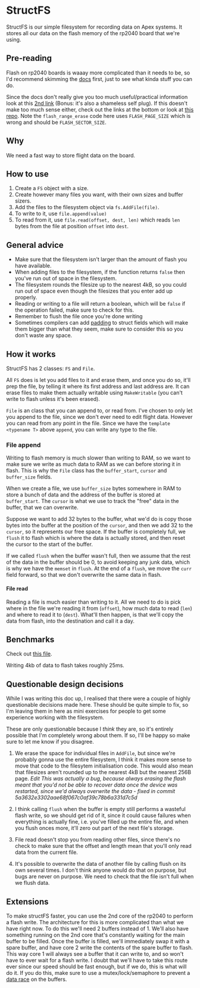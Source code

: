 # StructFS

StructFS is our simple filesystem for recording data on Apex systems. It stores all our data on the flash memory of the rp2040 board that we're using.

## Pre-reading

Flash on rp2040 boards is waaay more complicated than it needs to be, so I'd recommend skimming the [docs](https://datasheets.raspberrypi.com/pico/raspberry-pi-pico-c-sdk.pdf) first, just to see what kinda stuff you can do.

Since the docs don't really give you too much useful/practical information look at this [2nd link](https://medium.com/@akshat.tripathi6568/beginners-guide-to-flash-programming-on-the-rp2040-1a2460923d9) (Bonus: it's also a shameless self plug). If this doesn't make too much sense either, check out the links at the bottom or look at [this repo](https://gitlab.com/mcturra2000/rpi/-/tree/master/pico/flash). Note the `flash_range_erase` code here uses `FLASH_PAGE_SIZE` which is wrong and should be `FLASH_SECTOR_SIZE`.


## Why

We need a fast way to store flight data on the board.

## How to use

1. Create a `FS` object with a size.
2. Create however many files you want, with their own sizes and buffer sizers.
3. Add the files to the filesystem object via `fs.AddFile(file)`.
4. To write to it, use `file.append(value)`
5. To read from it, use `file.read(offset, dest, len)` which reads `len` bytes from the file at position `offset` into `dest`.

## General advice
- Make sure that the filesystem isn't larger than the amount of flash you have available.
- When adding files to the filesystem, if the function returns `false` then you've run out of space in the filesystem.
- The filesystem rounds the filesize up to the nearest 4kB, so you could run out of space even though the filesizes that you enter add up properly.
- Reading or writing to a file will return a boolean, which will be `false` if the operation failed, make sure to check for this.
- Remember to flush the file once you're done writing
- Sometimes compilers can add [padding](https://www.javatpoint.com/structure-padding-in-c#:~:text=Structure%20padding%20is%20a%20concept,align%20the%20data%20in%20memory.) to struct fields which will make them bigger than what they seem, make sure to consider this so you don't waste any space.


## How it works

StructFS has 2 classes: `FS` and `File`. 

All `FS` does is let you add files to it and erase them, and once you do so, it'll prep the file, by telling it where its first address and last address are. It can erase files to make them actually writable using `MakeWritable` (you can't write to flash unless it's been erased).

`File` is an class that you can append to, or read from. I've chosen to only let you append to the file, since we don't ever need to edit flight data. However you can read from any point in the file. Since we have the `template <typename T>` above `append`, you can write any type to the file.

### File append
Writing to flash memory is much slower than writing to RAM, so we want to make sure we write as much data to RAM as we can before storing it in flash. This is why the `File` class has the `buffer_start`, `cursor` and `buffer_size` fields.

When we create a file, we use `buffer_size` bytes somewhere in RAM to store a bunch of data and the address of the buffer is stored at `buffer_start`. The `cursor` is what we use to track the "free" data in the buffer, that we can overwrite. 

Suppose we want to add 32 bytes to the buffer, what we'd do is copy those bytes into the buffer at the position of the `cursor`, and then we add 32 to the `cursor`, so it represents our free space. If the buffer is completely full, we `flush` it to flash which is where the data is actually stored, and then reset the cursor to the start of the buffer. 

If we called `flush` when the buffer wasn't full, then we assume that the rest of the data in the buffer should be 0, to avoid keeping any junk data, which is why we have the `memset` in `flush`. At the end of a `flush`, we move the `curr` field forward, so that we don't overwrite the same data in flash.

#### File read
Reading a file is much easier than writing to it. All we need to do is pick where in the file we're reading it from (`offset`), how much data to read (`len`) and where to read it to (`dest`). What'll then happen, is that we'll copy the data from flash, into the destination and call it a day.


## Benchmarks

Check out [this file](../benchmarks/filesys.ino).

Writing 4kb of data to flash takes roughly 25ms.

## Questionable design decisions

While I was writing this doc up, I realised that there were a couple of highly questionable decisions made here. These should be quite simple to fix, so I'm leaving them in here as mini exercises for people to get some experience working with the filesystem.

These are only questionable because I *think* they are, so it's entirely possible that I'm completely wrong about them. If so, I'll be happy so make sure to let me know if you disagree.

1. We erase the space for individual files in `AddFile`, but since we're probably gonna use the entire filesystem, I think it makes more sense to move that code to the filesytem initialisation code. This would also mean that filesizes aren't rounded up to the nearest 4kB but the nearest 256B page. *Edit This was actually a bug, because always erasing the flash meant that you'd not be able to recover data once the device was restarted, since we'd always overwrite the data - fixed in commit 5a3632e3302aae68f067c0af39c78b6a331d7c5d*

2. I think calling `flush` when the buffer is empty still performs a wasteful flash write, so we should get rid of it, since it could cause failures when everything is actually fine, i.e. you've filled up the entire file, and when you flush onces more, it'll zero out part of the next file's storage.

3. File read doesn't stop you from reading other files, since there's no check to make sure that the offset and length mean that you'll only read data from the current file.

4. It's possible to overwrite the data of another file by calling flush on its own several times. I don't think anyone would do that on purpose, but bugs are never on purpose. We need to check that the file isn't full when we flush data.

## Extensions

To make structFS faster, you can use the 2nd core of the rp2040 to perform a flash write. The architecture for this is more complicated than what we have right now. To do this we'll need 2 buffers instead of 1. We'll also have something running on the 2nd core that's constantly waiting for the main buffer to be filled. Once the buffer is filled, we'll immediately swap it with a spare buffer, and have core 2 write the contents of the spare buffer to flash. This way core 1 will always see a buffer that it can write to, and so won't have to ever wait for a flash write. I doubt that we'll have to take this route ever since our speed should be fast enough, but if we do, this is what will do it. If you do this, make sure to use a mutex/lock/semaphore to prevent a [data race](https://en.wikipedia.org/wiki/Race_condition) on the buffers.